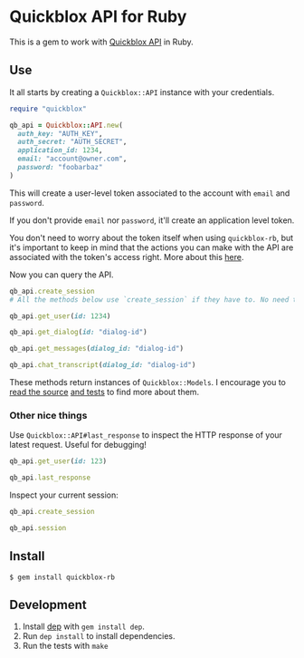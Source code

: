 # Quickblox API for Ruby

This is a gem to work with [Quickblox API](http://quickblox.com/developers/Overview) in Ruby.

## Use

It all starts by creating a `Quickblox::API` instance with your credentials.

```ruby
require "quickblox"

qb_api = Quickblox::API.new(
  auth_key: "AUTH_KEY",
  auth_secret: "AUTH_SECRET",
  application_id: 1234,
  email: "account@owner.com",
  password: "foobarbaz"
)
```

This will create a user-level token associated to the account with `email` and `password`.

If you don't provide `email` nor `password`, it'll create an application level token.

You don't need to worry about the token itself when using `quickblox-rb`, but it's important to keep in mind that the actions you can make with the API are associated with the token's access right. More about this [here](http://quickblox.com/developers/Authentication_and_Authorization#Access_Rights).

Now you can query the API.

```ruby
qb_api.create_session
# All the methods below use `create_session` if they have to. No need to call it explicitly.

qb_api.get_user(id: 1234)

qb_api.get_dialog(id: "dialog-id")

qb_api.get_messages(dialog_id: "dialog-id")

qb_api.chat_transcript(dialog_id: "dialog-id")
```

These methods return instances of `Quickblox::Models`. I encourage you to [read the source](https://github.com/properati/quickblox-rb/blob/master/lib/models.rb) [and tests](https://github.com/properati/quickblox-rb/blob/master/test/quickblox_api_test.rb) to find more about them.

### Other nice things

Use `Quickblox::API#last_response` to inspect the HTTP response of your latest request. Useful for debugging!

```ruby
qb_api.get_user(id: 123)

qb_api.last_response
```

Inspect your current session:

```ruby
qb_api.create_session

qb_api.session
```

## Install

```
$ gem install quickblox-rb
```

## Development

1. Install [dep](https://github.com/cyx/dep) with `gem install dep`.
2. Run `dep install` to install dependencies.
3. Run the tests with `make`

